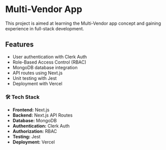 # Multi-Vendor App
This project is aimed at learning the Multi-Vendor app concept and gaining experience in full-stack development.

## Features
- User authentication with Clerk Auth
- Role-Based Access Control (RBAC)
- MongoDB database integration
- API routes using Next.js
- Unit testing with Jest
- Deployment with Vercel

### 🛠 Tech Stack
- **Frontend:** Next.js
- **Backend:** Next.js API Routes
- **Database:** MongoDB
- **Authentication:** Clerk Auth
- **Authorization:** RBAC
- **Testing:** Jest
- **Deployment:** Vercel
